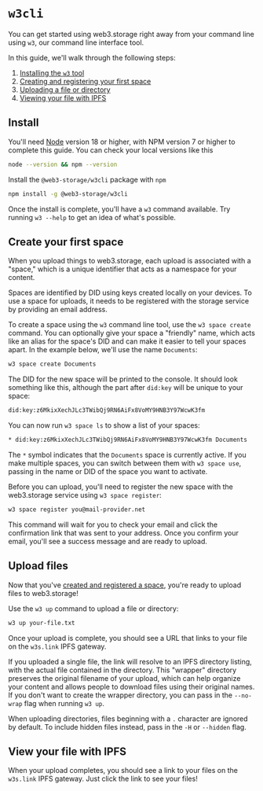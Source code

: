 # `w3cli`

You can get started using web3.storage right away from your command line using `w3`, our command line interface tool.

In this guide, we'll walk through the following steps:

1. [Installing the `w3` tool](#install)
2. [Creating and registering your first space](#create-your-first-space)
3. [Uploading a file or directory](#upload-files)
4. [Viewing your file with IPFS](#view-your-file-with-ipfs)

## Install

You'll need [Node](https://nodejs.com) version 18 or higher, with NPM version 7 or higher to complete this guide.
You can check your local versions like this

```bash
node --version && npm --version
```

Install the `@web3-storage/w3cli` package with `npm`

```bash
npm install -g @web3-storage/w3cli
```

Once the install is complete, you'll have a `w3` command available. Try running `w3 --help` to get an idea of what's possible.

## Create your first space

When you upload things to web3.storage, each upload is associated with a <abbr id="space">"space,"</abbr> which is a unique identifier that acts as a namespace for your content.

Spaces are identified by <abbr id="did">DID</abbr> using keys created locally on your devices. To use a space for uploads, it needs to be registered with the storage service by providing an email address.

To create a space using the `w3` command line tool, use the `w3 space create` command. You can optionally give your space a "friendly" name, which acts like an alias for the space's DID and can make it easier to tell your spaces apart. In the example below, we'll use the name `Documents`:

```bash
w3 space create Documents
```

The DID for the new space will be printed to the console. It should look something like this, although the part after `did:key` will be unique to your space:

```bash
did:key:z6MkixXechJLc3TWibQj9RN6AiFx8VoMY9HNB3Y97WcwK3fm
```

You can now run `w3 space ls` to show a list of your spaces:

```bash
* did:key:z6MkixXechJLc3TWibQj9RN6AiFx8VoMY9HNB3Y97WcwK3fm Documents
```

The `*` symbol indicates that the `Documents` space is currently active. If you make multiple spaces, you can switch between them with `w3 space use`, passing in the name or DID of the space you want to activate.

Before you can upload, you'll need to register the new space with the web3.storage service using `w3 space register`:

```bash
w3 space register you@mail-provider.net
```

This command will wait for you to check your email and click the confirmation link that was sent to your address. Once you confirm your email, you'll see a success message and are ready to upload.

## Upload files

Now that you've [created and registered a space](#create-space), you're ready to upload files to web3.storage!

Use the `w3 up` command to upload a file or directory:

```bash
w3 up your-file.txt
```

Once your upload is complete, you should see a URL that links to your file on the `w3s.link` <abbr id="gateway">IPFS gateway</abbr>.

If you uploaded a single file, the link will resolve to an IPFS directory listing, with the actual file contained in the directory. This "wrapper" directory preserves the original filename of your upload, which can help organize your content and allows people to download files using their original names. If you don't want to create the wrapper directory, you can pass in the `--no-wrap` flag when running `w3 up`.

When uploading directories, files beginning with a `.` character are ignored by default. To include hidden files instead, pass in the `-H` or `--hidden` flag.

## View your file with IPFS

When your upload completes, you should see a link to your files on the `w3s.link` <abbr id="gateway">IPFS gateway</abbr>. Just click the link to see your files!
